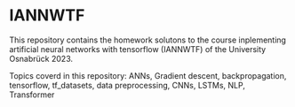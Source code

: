 # IANNWTF

This repository contains the homework solutons to the course inplementing artificial neural networks with tensorflow (IANNWTF) of the University Osnabrück 2023.

Topics coverd in this repository: ANNs, Gradient descent, backpropagation, tensorflow, tf_datasets, data preprocessing, CNNs, LSTMs, NLP, Transformer

